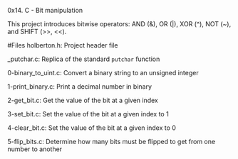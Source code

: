 0x14. C - Bit manipulation

This project introduces bitwise operators: AND (&), OR (|), XOR (^), NOT (~), and SHIFT (>>, <<).

#Files
holberton.h:
Project header file

_putchar.c:
Replica of the standard `putchar` function

0-binary_to_uint.c:
Convert a binary string to an unsigned integer

1-print_binary.c:
Print a decimal number in binary

2-get_bit.c:
Get the value of the bit at a given index

3-set_bit.c:
Set the value of the bit at a given index to 1

4-clear_bit.c:
Set the value of the bit at a given index to 0

5-flip_bits.c:
Determine how many bits must be flipped to get from one number to another